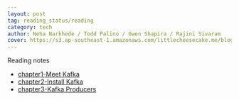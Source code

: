 ```yaml
---
layout: post
tag: reading_status/reading
category: tech
author: Neha Narkhede / Todd Palino / Gwen Shapira / Rajini Sivaram
cover: https://s3.ap-southeast-1.amazonaws.com/littlecheesecake.me/blog-post/books/Kafka_The_Definitive_Guide.jpg
---
```


Reading notes

- [chapter1-Meet Kafka](/blog1/2023/08/01/kafka-notes-chapter1.html)
- [chapter2-Install Kafka](/blog1/2023/08/01/kafka-notes-chapter2.html)
- [chapter3-Kafka Producers](/blog1/2023/08/01/kafka-notes-chapter3.html)